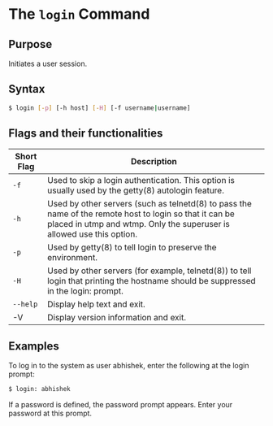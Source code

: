 # The `login` Command

## Purpose
Initiates a user session.

## Syntax
```bash
$ login [-p] [-h host] [-H] [-f username|username]
```

## Flags and their functionalities
|**Short Flag**    |**Description**   |
|--|--|
| `-f` |Used to skip a login authentication. This option is usually used by the getty(8) autologin feature.  |
| `-h` | Used by other servers (such as telnetd(8) to pass the name of the remote host to login so that it can be placed in utmp and wtmp. Only the superuser is allowed use this option.  |
|`-p`|Used by getty(8) to tell login to preserve the environment. |
|`-H`|Used by other servers (for example, telnetd(8)) to tell login that printing the hostname should be suppressed in the login: prompt.  |
|`--help`|Display help text and exit.|
|-V|Display version information and exit.|

## Examples
To log in to the system as user abhishek, enter the following at the login prompt:
```bash
$ login: abhishek
```
If a password is defined, the password prompt appears. Enter your password at this prompt.
